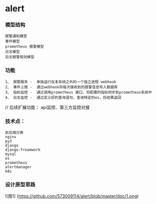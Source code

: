 # alert
### 模型结构
```
报警通知模型
事件模型
prometheus 报警模型
日志模型
日志报警规则模型
```
### 功能
```
1、 报警服务 -  单独运行在本系统之外的一个独立进程 webhook
2、 事件上报 -  通过webhook将每次接收到的报警信息写入数据库
3、 指标监控 -  通过调用prometheus 接口，将配置的指标同步到prometheus系统中
4、 日志监控 -  通过定义好的查询语句，查询特定的es，将结果返回
```
// 后续扩展功能： api监控、第三方监控对接



### 技术点：
```
前后端分离
nginx
py3
django
django-freamwork
mysql
es
prometheus
alertmanager
k8s 
```
### 设计原型思路
![图1]
(https://github.com/573009114/alert/blob/master/doc/1.png)
